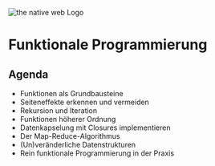 ![the native web Logo](https://thenativeweb.io/images/logo.svg)

# Funktionale Programmierung

## Agenda

* Funktionen als Grundbausteine
* Seiteneffekte erkennen und vermeiden
* Rekursion und Iteration
* Funktionen höherer Ordnung
* Datenkapselung mit Closures implementieren
* Der Map-Reduce-Algorithmus
* (Un)veränderliche Datenstrukturen
* Rein funktionale Programmierung in der Praxis
